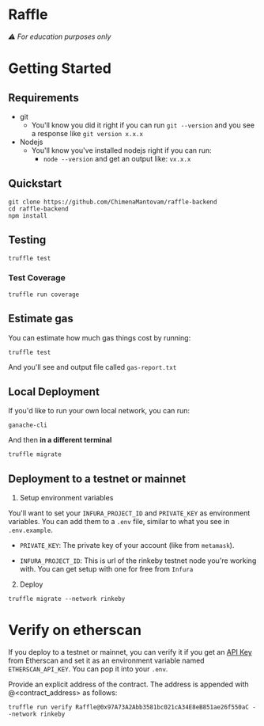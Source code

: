 # Raffle

_⚠️ For education purposes only_

# Getting Started

## Requirements

- git
  - You'll know you did it right if you can run `git --version` and you see a response like `git version x.x.x`
- Nodejs
  - You'll know you've installed nodejs right if you can run:
    - `node --version` and get an output like: `vx.x.x`

## Quickstart

```
git clone https://github.com/ChimenaMantovam/raffle-backend
cd raffle-backend
npm install
```

## Testing

```
truffle test
```

### Test Coverage

```
truffle run coverage
```

## Estimate gas

You can estimate how much gas things cost by running:

```
truffle test
```

And you'll see and output file called `gas-report.txt`

## Local Deployment

If you'd like to run your own local network, you can run:

```
ganache-cli
```

And then **in a different terminal**

```
truffle migrate
```

## Deployment to a testnet or mainnet

1. Setup environment variables

You'll want to set your `INFURA_PROJECT_ID` and `PRIVATE_KEY` as environment variables. You can add them to a `.env` file, similar to what you see in `.env.example`.

- `PRIVATE_KEY`: The private key of your account (like from `metamask`).

- `INFURA_PROJECT_ID`: This is url of the rinkeby testnet node you're working with. You can get setup with one for free from `Infura`

2. Deploy

```
truffle migrate --network rinkeby
```

# Verify on etherscan

If you deploy to a testnet or mainnet, you can verify it if you get an [API Key](https://etherscan.io/myapikey) from Etherscan and set it as an environment variable named `ETHERSCAN_API_KEY`. You can pop it into your `.env`.

Provide an explicit address of the contract. The address is appended with @<contract_address> as follows:

```
truffle run verify Raffle@0x97A73A2Abb3581bc021cA34E8eB851ae26f550aC --network rinkeby
```
